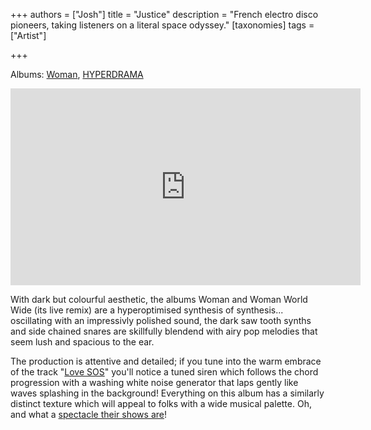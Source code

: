 +++
authors = ["Josh"]
title = "Justice"
description = "French electro disco pioneers, taking listeners on a literal space odyssey."
[taxonomies]
tags = ["Artist"]

+++

Albums: [Woman](https://youtube.com/playlist?list=PLH3lfNtPhUxjq0Uay1P5R9E6M2vUo4-Do&si=EFaQ2-_wG1AfsmM3), [HYPERDRAMA](https://youtube.com/playlist?list=PLH3lfNtPhUxiBreLLY42yo7gA_Ss37QlE&si=-s0tzwTF33nxqkIx)

<iframe width="560" height="315" src="https://www.youtube.com/embed/videoseries?si=0zAzKDarNyjUu8wP&amp;list=PLH3lfNtPhUxjq0Uay1P5R9E6M2vUo4-Do" title="YouTube video player" frameborder="0" allow="accelerometer; autoplay; clipboard-write; encrypted-media; gyroscope; picture-in-picture; web-share" allowfullscreen></iframe>

With dark but colourful aesthetic, the albums Woman and Woman World Wide (its live remix) are a hyperoptimised synthesis of synthesis... oscillating with an impressivly polished sound, the dark saw tooth synths and side chained snares are skillfully blendend with airy pop melodies that seem lush and spacious to the ear. 

The production is attentive and detailed; if you tune into the warm embrace of the track "[Love SOS](https://www.youtube.com/watch?v=3uOjxYYhE7I)" you'll notice a tuned siren which follows the chord progression with a washing white noise generator that laps gently like waves splashing in the background! Everything on this album has a similarly distinct texture which will appeal to folks with a wide musical palette. Oh, and what a [spectacle their shows are](https://www.youtube.com/watch?v=6MucREx-e4Q&t=380s)!

